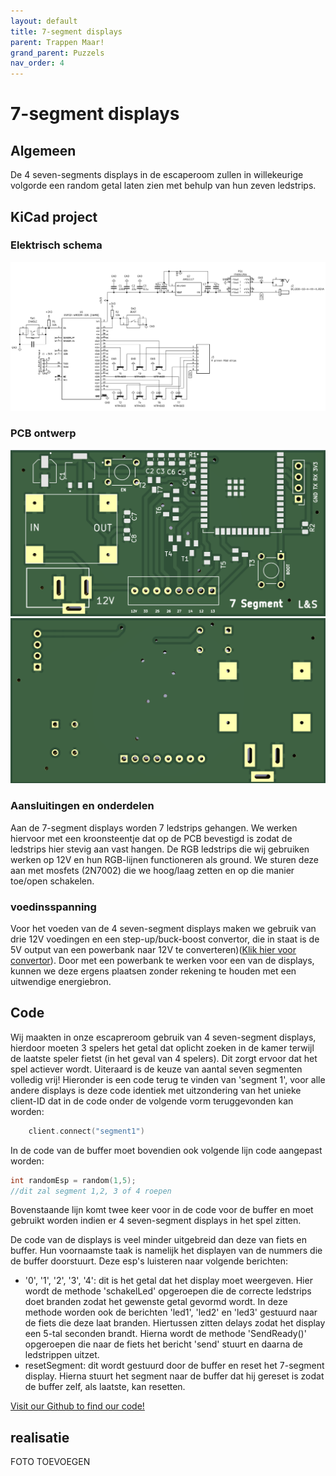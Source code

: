 ```yaml
---
layout: default
title: 7-segment displays
parent: Trappen Maar!
grand_parent: Puzzels
nav_order: 4
---
```

# 7-segment displays
## Algemeen
De 4 seven-segments displays in de escaperoom zullen in willekeurige volgorde een random getal laten zien met behulp van hun zeven ledstrips. 

## KiCad project
### Elektrisch schema
![](2022-05-13-21-30-33.png)
### PCB ontwerp
![](2022-05-13-21-30-54.png)
![](2022-05-13-21-31-06.png)
### Aansluitingen en onderdelen
Aan de 7-segment displays worden 7 ledstrips gehangen. We werken hiervoor met een kroonsteentje dat op de PCB bevestigd is zodat de ledstrips hier stevig aan vast hangen. De RGB ledstrips die wij gebruiken werken op 12V en hun RGB-lijnen functioneren als ground. We sturen deze aan met mosfets (2N7002) die we hoog/laag zetten en op die manier toe/open schakelen. 
### voedinsspanning
Voor het voeden van de 4 seven-segment displays maken we gebruik van drie 12V voedingen en een step-up/buck-boost convertor, die in staat is de 5V output van een powerbank naar 12V te converteren)([Klik hier voor convertor](https://www.tinytronics.nl/shop/nl/power/spanningsconverters/buck-boost-(step-up-down)-converters/usb-verstelbare-dc-dc-converter-3w-met-spanningsmeter)). Door met een powerbank te werken voor een van de displays, kunnen we deze ergens plaatsen zonder rekening te houden met een uitwendige energiebron.
## Code
Wij maakten in onze escapreroom gebruik van 4 seven-segment displays, hierdoor moeten 3 spelers het getal dat oplicht zoeken in de kamer terwijl de laatste speler fietst (in het geval van 4 spelers). Dit zorgt ervoor dat het spel actiever wordt. Uiteraard is de keuze van aantal seven segmenten volledig vrij! Hieronder is een code terug te vinden van 'segment 1', voor alle andere displays is deze code identiek met uitzondering van het unieke client-ID dat in de code onder de volgende vorm teruggevonden kan worden:
```c
    client.connect("segment1")
```
In de code van de buffer moet bovendien ook volgende lijn code aangepast worden:
```c
int randomEsp = random(1,5); 
//dit zal segment 1,2, 3 of 4 roepen
```
Bovenstaande lijn komt twee keer voor in de code voor de buffer en moet gebruikt worden indien er 4 seven-segment displays in het spel zitten. 

De code van de displays is veel minder uitgebreid dan deze van fiets en buffer. Hun voornaamste taak is namelijk het displayen van de nummers die de buffer doorstuurt. Deze esp's luisteren naar volgende berichten: 

* '0', '1', '2', '3', '4': dit is het getal dat het display moet weergeven. Hier wordt de methode 'schakelLed' opgeroepen die de correcte ledstrips doet branden zodat het gewenste getal gevormd wordt. In deze methode worden ook de berichten 'led1', 'led2' en 'led3' gestuurd naar de fiets die deze laat branden. Hiertussen zitten delays zodat het display een 5-tal seconden brandt. Hierna wordt de methode 'SendReady()' opgeroepen die naar de fiets het bericht 'send' stuurt en daarna de ledstrippen uitzet.
* resetSegment: dit wordt gestuurd door de buffer en reset het 7-segment display. Hierna stuurt het segment naar de buffer dat hij gereset is zodat de buffer zelf, als laatste, kan resetten.



[Visit our Github to find our code!](https://github.com/PLAN-IT-B/BachelorProefTrappenMaar/tree/main/Volledige%20en%20werkende%20code/Segment1)

## realisatie
FOTO TOEVOEGEN